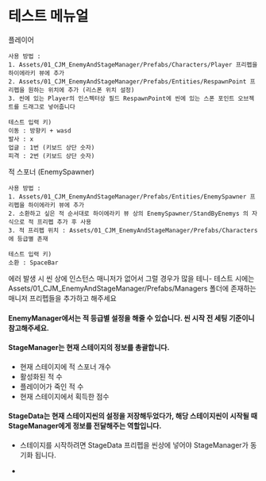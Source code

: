 ﻿# 테스트 메뉴얼

플레이어
```
사용 방법 : 
1. Assets/01_CJM_EnemyAndStageManager/Prefabs/Characters/Player 프리펩을 하이에라키 뷰에 추가
2. Assets/01_CJM_EnemyAndStageManager/Prefabs/Entities/RespawnPoint 프리펩을 원하는 위치에 추가 (리스폰 위치 설정)
3. 씬에 있는 Player의 인스펙터상 필드 RespawnPoint에 씬에 있는 스폰 포인트 오브젝트를 드래그로 넣어줍니다

테스트 입력 키)
이동 : 방향키 + wasd
발사 : x
업글 : 1번 (키보드 상단 숫자)
피격 : 2번 (키보드 상단 숫자)
```

적 스포너 (EnemySpawner)
```
사용 방법 :	
1. Assets/01_CJM_EnemyAndStageManager/Prefabs/Entities/EnemySpawner 프리펩을 하이에라키 뷰에 추가
2. 소환하고 싶은 적 순서대로 하이에라키 뷰 상의 EnemySpawner/StandByEnemys 의 자식으로 적 프리펩 추가 후 사용
3. 적 프리펩 위치 : Assets/01_CJM_EnemyAndStageManager/Prefabs/Characters에 등급별 존재 

테스트 입력 키)
소환 : SpaceBar
```

에러 발생 시 씬 상에 인스턴스 매니저가 없어서 그럴 경우가 많을 테니- 
테스트 시에는 Assets/01_CJM_EnemyAndStageManager/Prefabs/Managers 폴더에 존재하는 매니저 프리펩들을 추가하고 해주세요

#### EnemyManager에서는 적 등급별 설정을 해줄 수 있습니다. 씬 시작 전 세팅 기준이니 참고해주세요.

#### StageManager는 현재 스테이지의 정보를 총괄합니다. 
- 현재 스테이지에 적 스포너 개수
- 활성화된 적 수
- 플레이어가 죽인 적 수
- 현재 스테이지에서 획득한 점수

#### StageData는 현재 스테이지씬의 설정을 저장해두었다가, 해당 스테이지씬이 시작될 때 StageManager에게 정보를 전달해주는 역할입니다.
- 스테이지를 시작하려면 StageData 프리펩을 씬상에 넣어야 StageManager가 동기화 됩니다.

- 
